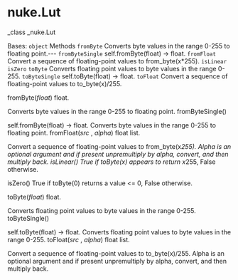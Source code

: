 # nuke.Lut
_class _nuke.Lut

Bases: `object`
Methods
`fromByte`  Converts byte values in the range 0-255 to floating point.---
`fromByteSingle`  self.fromByte(float) -> float.
`fromFloat`  Convert a sequence of floating-point values to from_byte(x*255).
`isLinear`
`isZero`
`toByte`  Converts floating point values to byte values in the range 0-255.
`toByteSingle`  self.toByte(float) -> float.
`toFloat`  Convert a sequence of floating-point values to to_byte(x)/255.

fromByte(_float_)  float.

Converts byte values in the range 0-255 to floating point.
fromByteSingle()

self.fromByte(float) -> float.
Converts byte values in the range 0-255 to floating point.
fromFloat(_src_ , _alpha_)  float list.

Convert a sequence of floating-point values to from_byte(x*255). Alpha is an optional argument and if present unpremultiply by alpha, convert, and then multiply back.
isLinear()  True if toByte(x) appears to return x*255, False otherwise.

isZero()  True if toByte(0) returns a value <= 0, False otherwise.

toByte(_float_)  float.

Converts floating point values to byte values in the range 0-255.
toByteSingle()

self.toByte(float) -> float.
Converts floating point values to byte values in the range 0-255.
toFloat(_src_ , _alpha_)  float list.

Convert a sequence of floating-point values to to_byte(x)/255. Alpha is an optional argument and if present unpremultiply by alpha, convert, and then multiply back.